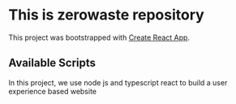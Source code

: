 # This is zerowaste repository

This project was bootstrapped with [Create React App](https://github.com/facebook/create-react-app).

## Available Scripts

In this project, we use node js and typescript react to build a user experience based website
